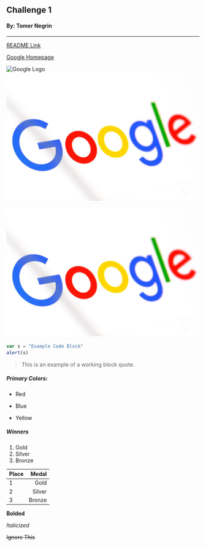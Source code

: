 ## Challenge 1
#### By: Tomer Negrin
---

[README Link](https://github.com/tnegrin1/DMChallenge1/blob/master/README.md)

[Google Homepage](https://www.google.com/)

![Google Logo](https://s.ppc.land/wp-content/uploads/2016/12/google.jpg)
![Google Logo](https://github.com/tnegrin1/DMChallenge1/blob/master/jbareham_170504_1691_0020.0.0.jpg)

![Google Logo](jbareham_170504_1691_0020.0.0.jpg)

```javascript
var s = "Example Code Block"
alert(s)
```

>This is an example of
>a working block quote.

##### Primary Colors:
* Red
- Blue
+ Yellow

##### Winners
1. Gold
1. Silver
4. Bronze

| Place | Medal  |
| ----- | -----: |
| 1     | Gold   |
| 2     | Silver |
| 3     | Bronze |

**Bolded**

*Italicized*

~~Ignore This~~
